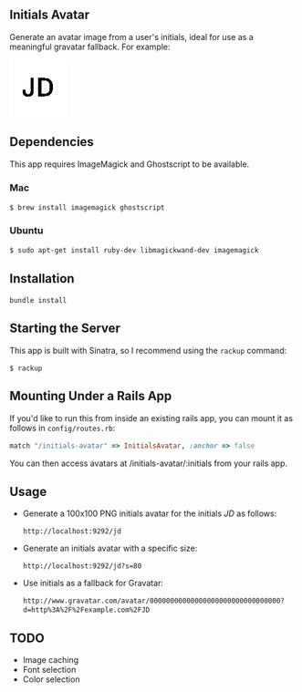 Initials Avatar
---------------

Generate an avatar image from a user's initials, ideal for use as a meaningful gravatar fallback. For example:

![Example avatar](example.png)


## Dependencies

This app requires ImageMagick and Ghostscript to be available.

### Mac

```shell
$ brew install imagemagick ghostscript
```

### Ubuntu

```shell
$ sudo apt-get install ruby-dev libmagickwand-dev imagemagick
```


## Installation

```shell
bundle install
```


## Starting the Server

This app is built with Sinatra, so I recommend using the `rackup` command:

```shell
$ rackup
```


## Mounting Under a Rails App

If you'd like to run this from inside an existing rails app, you can mount it as follows in `config/routes.rb`:

```ruby
match "/initials-avatar" => InitialsAvatar, :anchor => false
```

You can then access avatars at /initials-avatar/:initials from your rails app.


## Usage

-   Generate a 100x100 PNG initials avatar for the initials *JD* as follows:

    ```
    http://localhost:9292/jd
    ```

-   Generate an initials avatar with a specific size:

    ```
    http://localhost:9292/jd?s=80
    ```

-   Use initials as a fallback for Gravatar:

    ```
    http://www.gravatar.com/avatar/00000000000000000000000000000000?d=http%3A%2F%2Fexample.com%2FJD
    ```


## TODO

-   Image caching
-   Font selection
-   Color selection
